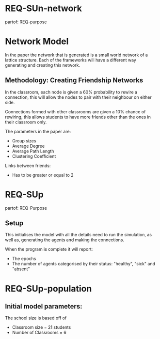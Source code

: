 # REQ-SUn-network
partof: REQ-purpose
###
# Network Model

In the paper the network that is generated is a small world network of a lattice structure. Each of the frameworks will have a different way generating and creating this network.

## Methodology: Creating Friendship Networks

In the classroom, each node is given a 60% probability to rewire a connection, this will allow the nodes to pair with their neighbour on either side.

Connections formed with other classrooms are given a 10% chance of rewiring, this allows students to have more friends other than the ones in their classroom only.

The parameters in the paper are:

- Group sizes
- Average Degree
- Average Path Length
- Clustering Coefficient

Links between friends:
- Has to be greater or equal to 2


# REQ-SUp
partof: REQ-Purpose
###
## Setup


This initialises the model with all the details need to run the simulation, as well as, generating the agents and making the connections. 

When the program is complete it will report:
- The epochs
- The number of agents categorised by their status: "healthy", "sick" and "absent"


# REQ-SUp-population
## Initial model parameters:

The school size is based off of 
- Classroom size = 21 students
- Number of Classrooms = 6
